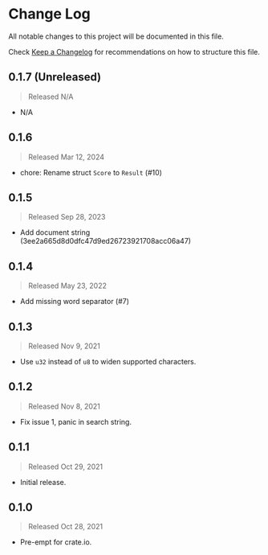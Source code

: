 # Change Log

All notable changes to this project will be documented in this file.

Check [Keep a Changelog](http://keepachangelog.com/) for recommendations on how to structure this file.


## 0.1.7 (Unreleased)
> Released N/A

* N/A

## 0.1.6
> Released Mar 12, 2024

* chore: Rename struct `Score` to `Result` (#10)

## 0.1.5
> Released Sep 28, 2023

* Add document string (3ee2a665d8d0dfc47d9ed26723921708acc06a47)

## 0.1.4
> Released May 23, 2022

* Add missing word separator (#7)

## 0.1.3
> Released Nov 9, 2021

* Use `u32` instead of `u8` to widen supported characters.

## 0.1.2
> Released Nov 8, 2021

* Fix issue 1, panic in search string.

## 0.1.1
> Released Oct 29, 2021

* Initial release.

## 0.1.0
> Released Oct 28, 2021

* Pre-empt for crate.io.
